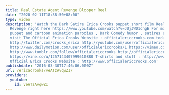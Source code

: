 ```yaml
---
title: Real Estate Agent Revenge Blooper Reel
date: "2020-02-11T18:38:50+08:00"
type: video
description: 'Watch the Dark Satire Erica Crooks puppet short film Real Estate Agent
  Revenge right here https://www.youtube.com/watch?v=JUjJWD1chgE For more hilarious
  puppet and cartoon animation parodies , Dark Comedy humor , satires and stupid videos
  visit The Official Erica Crooks Website : officialericcrooks.com today ! http://facebook.com/officialericcrooks
  http://twitter.com/crooks_erica http://youtube.com/user/officialericcrooks http://Instagram.com/officialericcrooks/
  http://www.dailymotion.com/user/officialericcrooks/1 https://vimeo.com/officialericcrooks
  http://www.tumblr.com/follow/officialericcrooks http://officialericcrooks.newgrounds.com
  https://vine.co/u/1257143407999610880 T-shirts and stuff : http://www.zazzle.com/officialericcrooks
  Official Erica Crooks Website : http://www.officialericcrooks.com'
publishdate: "2016-03-30T17:46:06.000Z"
url: /ericacrooks/veATzAvqwZI/
providers:
  youtube:
    id: veATzAvqwZI
---
```

